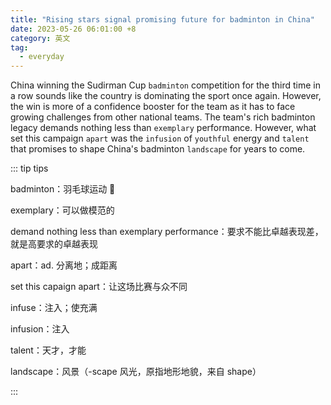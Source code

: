 ```yaml
---
title: "Rising stars signal promising future for badminton in China"
date: 2023-05-26 06:01:00 +8
category: 英文
tag:
  - everyday
---
```


China winning the Sudirman Cup `badminton` competition for the third time in a row sounds like the country is dominating the sport once again. However, the win is more of a confidence booster for the team as it has to face growing challenges from other national teams. The team's rich badminton legacy demands nothing less than `exemplary` performance. However, what set this campaign `apart` was the `infusion` of `youthful` energy and `talent` that promises to shape China's badminton `landscape` for years to come.

::: tip tips

badminton：羽毛球运动 🏸️

exemplary：可以做模范的

demand nothing less than exemplary performance：要求不能比卓越表现差，就是高要求的卓越表现

apart：ad. 分离地；成距离

set this capaign apart：让这场比赛与众不同

infuse：注入；使充满

infusion：注入

talent：天才，才能

landscape：风景（-scape 风光，原指地形地貌，来自 shape）

:::
